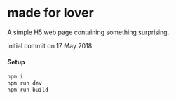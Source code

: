 # made for lover

A simple H5 web page containing something surprising.

initial commit on 17 May 2018

#### Setup

```bash
npm i
npm run dev
npm run build
```


